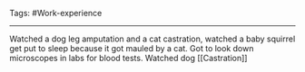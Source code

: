 Tags: #Work-experience 

---
Watched a dog leg amputation and a cat castration, watched a baby squirrel get put to sleep because it got mauled by a cat. Got to look down microscopes in labs for blood tests. Watched dog [[Castration]]
